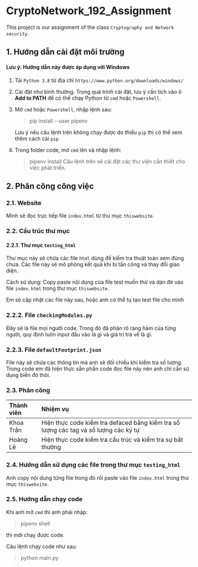 # CryptoNetwork_192_Assignment
This project is our assignment of the class `Cryptography and Network security`.

## 1. Hướng dẫn cài đặt môi trường
#### Lưu ý: Hướng dẫn này được áp dụng với Windows
1. Tải `Python 3.8` từ địa chỉ `https://www.python.org/downloads/windows/`
2. Cài đặt như bình thường. Trong quá trình cài đặt, lưu ý cần tích vào ô **Add to PATH** để có thể chạy Python từ `cmd` hoặc `Powershell`.
3. Mở `cmd` hoặc `Powershell`, nhập lệnh sau:
   > pip install --user pipenv

   Lưu ý nếu câu lệnh trên không chạy được do thiếu `pip` thì có thể xem thêm cách cài `pip`

4. Trong folder code, mở `cmd` lên và nhập lệnh:
   > pipenv install
   Câu lệnh trên sẽ cài đặt các thư viện cần thiết cho việc phát triển.

## 2. Phân công công việc
### 2.1. Website
Mình sẽ đọc trực tiếp file `index.html` từ thư mục `thiswebsite`.

### 2.2. Cấu trúc thư mục
#### 2.2.1. Thư mục `testing_html`
Thư mục này sẽ chứa các file `html` dùng để kiểm tra thuật toán xem đúng chưa. Các file này sẽ mô phỏng kết quả khi bị tấn công và thay đổi giao diện.

Cách sử dụng: Copy paste nội dung của file test muốn thử và dán đè vào file `index.html` trong thư mục `thiswebsite`.

Em sẽ cập nhật các file này sau, hoặc anh có thể tự tạo test file cho mình

### 2.2.2. File `checkingModules.py`
Đây sẽ là file mọi người code. Trong đó đã phân rõ ràng hàm của từng người, quy định luôn input đầu vào là gì và giá trị trả về là gì.

### 2.2.3. File `defaultFootprint.json`
File này sẽ chứa các thông tin mà anh sẽ đối chiếu khi kiểm tra số lượng. Trong code em đã hiện thực sẵn phần code đọc file này nên anh chỉ cần sử dụng biến đó thôi.

### 2.3. Phân công
| Thành viên | Nhiệm vụ |
|:---|:---|
| Khoa Trần | Hiện thực code kiểm tra defaced bằng kiểm tra số lượng các tag và số lượng các ký tự |
| Hoàng Lê | Hiện thực code kiểm tra cấu trúc và kiểm tra sự bất thường |

### 2.4. Hướng dẫn sử dụng các file trong thư mục `testing_html`
Anh copy nội dung từng file trong đó rồi paste vào file `index.html` trong thư mục `thiswebsite`.

### 2.5. Hướng dẫn chạy code
Khi anh mở `cmd` thì anh phải nhập:
> pipenv shell

thì mới chạy được code.

Câu lệnh chạy code như sau:
> python main.py
